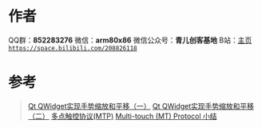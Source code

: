 ﻿# 作者
QQ群：**852283276**
微信：**arm80x86**
微信公众号：**青儿创客基地**
B站：[主页 `https://space.bilibili.com/208826118`](https://space.bilibili.com/208826118)

# 参考
> [Qt QWidget实现手势缩放和平移（一）](https://blog.csdn.net/luoyayun361/article/details/54409203)
> [Qt QWidget实现手势缩放和平移（二）](https://blog.csdn.net/luoyayun361/article/details/54426356)
> [多点触控协议(MTP)](https://blog.csdn.net/paul_liao/article/details/7085542)
> [Multi-touch (MT) Protocol 小结](https://blog.csdn.net/tianruxishui/article/details/7173045)
